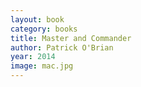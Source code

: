 ```yaml
---
layout: book
category: books
title: Master and Commander
author: Patrick O'Brian
year: 2014
image: mac.jpg
---
```

